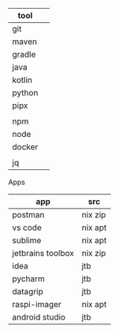 
| tool   |     |
| ------ | --- |
| git    |     |
| maven  |     |
| gradle |     |
| java   |     |
| kotlin |     |
| python |     |
| pipx   |     |
|        |     |
| npm    |     |
| node   |     |
| docker |     |
|        |     |
| jq     |     |

Apps

| app               | src     |
| ----------------- | ------- |
| postman           | nix zip |
| vs code           | nix apt |
| sublime           | nix apt |
| jetbrains toolbox | nix zip |
| idea              | jtb     |
| pycharm           | jtb     |
| datagrip          | jtb     |
| raspi-imager      | nix apt |
| android studio    | jtb     |
